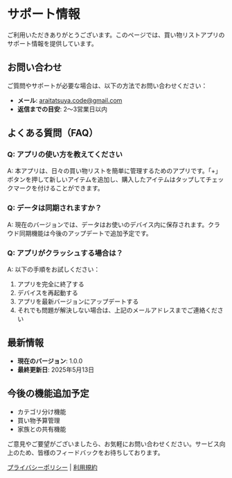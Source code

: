 # サポート情報

ご利用いただきありがとうございます。このページでは、買い物リストアプリのサポート情報を提供しています。

## お問い合わせ

ご質問やサポートが必要な場合は、以下の方法でお問い合わせください：

- **メール**: 	araitatsuya.code@gmail.com
- **返信までの目安**: 2〜3営業日以内

## よくある質問（FAQ）

### Q: アプリの使い方を教えてください
A: 本アプリは、日々の買い物リストを簡単に管理するためのアプリです。「+」ボタンを押して新しいアイテムを追加し、購入したアイテムはタップしてチェックマークを付けることができます。

### Q: データは同期されますか？
A: 現在のバージョンでは、データはお使いのデバイス内に保存されます。クラウド同期機能は今後のアップデートで追加予定です。

### Q: アプリがクラッシュする場合は？
A: 以下の手順をお試しください：
1. アプリを完全に終了する
2. デバイスを再起動する
3. アプリを最新バージョンにアップデートする
4. それでも問題が解決しない場合は、上記のメールアドレスまでご連絡ください

## 最新情報

- **現在のバージョン**: 1.0.0
- **最終更新日**: 2025年5月13日

## 今後の機能追加予定

- カテゴリ分け機能
- 買い物予算管理
- 家族との共有機能

ご意見やご要望がございましたら、お気軽にお問い合わせください。サービス向上のため、皆様のフィードバックをお待ちしております。

[プライバシーポリシー](index.html) | [利用規約](terms.html)
